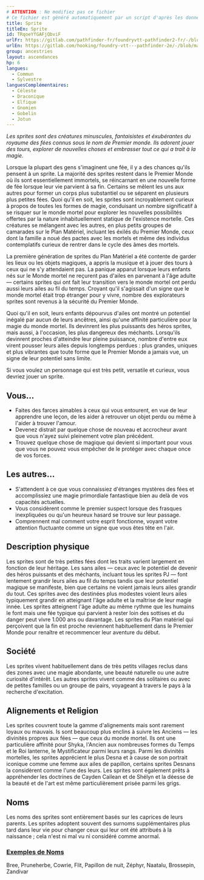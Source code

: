 ```yaml
---
# ATTENTION : Ne modifiez pas ce fichier
# Ce fichier est généré automatiquement par un script d'après les données du module Foundry VTT officiel et de sa traduction
title: Sprite
titleEn: Sprite
id: TRqoeYfGAFjQbviF
urlFr: https://gitlab.com/pathfinder-fr/foundryvtt-pathfinder2-fr/-/blob/master/data/ancestries/TRqoeYfGAFjQbviF.htm
urlEn: https://gitlab.com/hooking/foundry-vtt---pathfinder-2e/-/blob/master/packs/data/ancestries.db/sprite.json
group: ancestries
layout: ascendances
hp: 6
langues:
  - Commun
  - Sylvestre
languesComplémentaires:
  - Céleste
  - Draconique
  - Elfique
  - Gnomien
  - Gobelin
  - Jotun
---
```

*Les sprites sont des créatures minuscules, fantaisistes et éxubérantes du royaume des fées connus sous le nom de Premier monde. Ils adorent jouer des tours, explorer de nouvelles choses et embrasser tout ce qui a trait à la magie.*

Lorsque la plupart des gens s'imaginent une fée, il y a des chances qu'ils pensent à un sprite. La majorité des sprites restent dans le Premier Monde où ils sont essentiellement immortels, se réincarnant en une nouvelle forme de fée lorsque leur vie parvient à sa fin. Certains se mêlent les uns aux autres pour former un corps plus substantiel ou se séparent en plusieurs plus petites fées. Quoi qu'il en soit, les sprites sont incroyablement curieux à propos de toutes les formes de magie, conduisant un nombre significatif à se risquer sur le monde mortel pour explorer les nouvelles possibilités offertes par la nature inhabituellement statique de l'existence mortelle. Ces créatures se mélangent avec les autres, en plus petits groupes de camarades sur le Plan Matériel, incluant les éxilés du Premier Monde, ceux dont la famille a noué des pactes avec les mortels et même des individus contemplatifs curieux de rentrer dans le cycle des âmes des mortels.

La première génération de sprites du Plan Matériel a été contente de garder les lieux ou les objets magiques, a appris la musique et à jouer des tours à ceux qui ne s'y attendaient pas. La panique apparut lorsque leurs enfants nés sur le Monde mortel ne reçurent pas d'ailes en parvenant à l'âge adulte — certains sprites qui ont fait leur transition vers le monde mortel ont perdu aussi leurs ailes au fil du temps. Croyant qu'il s'agissait d'un signe que le monde mortel était trop étranger pour y vivre, nombre des explorateurs sprites sont revenus à la sécurité du Premier Monde.

Quoi qu'il en soit, leurs enfants dépourvus d'ailes ont montré un potentiel inégalé par aucun de leurs ancêtres, ainsi qu'une affinité particulière pour la magie du monde mortel. Ils devinrent les plus puissants des héros sprites, mais aussi, à l'occasion, les plus dangereux des méchants. Lorsqu'ils devinrent proches d'atteindre leur pleine puissance, nombre d'entre eux virent pousser leurs ailes depuis longtemps perdues : plus grandes, uniques et plus vibrantes que toute forme que le Premier Monde a jamais vue, un signe de leur potentiel sans limite.

Si vous voulez un personnage qui est très petit, versatile et curieux, vous devriez jouer un sprite.

## Vous…

- Faites des farces aimables à ceux qui vous entourent, en vue de leur apprendre une leçon, de les aider à retrouver un objet perdu ou même à l'aider à trouver l'amour.
- Devenez distrait par quelque chose de nouveau et accrocheur avant que vous n'ayez suivi pleinement votre plan précédent.
- Trouvez quelque chose de magique qui devient si important pour vous que vous ne pouvez vous empêcher de le protéger avec chaque once de vos forces.

## Les autres…

- S'attendent à ce que vous connaissiez d'étranges mystères des fées et accomplissiez une magie primordiale fantastique bien au delà de vos capacités actuelles.
- Vous considèrent comme le premier suspect lorsque des frasques inexpliquées ou qu'un heureux hasard se trouve sur leur passage.
- Comprennent mal comment votre esprit fonctionne, voyant votre attention fluctuante comme un signe que vous êtes tête en l'air.

## Description physique

Les sprites sont de très petites fées dont les traits varient largement en fonction de leur héritage. Les sans ailes — ceux avec le potentiel de devenir des héros puissants et des méchants, incluant tous les sprites PJ — font lentement grandir leurs ailes au fil du temps tandis que leur potentiel magique se manifeste, bien que certains ne voient jamais leurs ailes grandir du tout. Ces sprites avec des destinées plus modestes voient leurs ailes typiquement grandir en atteignant l'âge adulte et la maîtrise de leur magie innée. Les sprites atteignent l'âge adulte au même rythme que les humains le font mais une fée typique qui parvient à rester loin des sottises et du danger peut vivre 1.000 ans ou davantage. Les sprites du Plan matériel qui perçoivent que la fin est proche reviennent habituellement dans le Premier Monde pour renaître et recommencer leur aventure du début.

## Société

Les sprites vivent habituellement dans de très petits villages reclus dans des zones avec une magie abondante, une beauté naturelle ou une autre curiosité d'intérêt. Les autres sprites vivent comme des solitaires ou avec de petites familles ou un groupe de pairs, voyageant à travers le pays à la recherche d'excitation.

## Alignements et Religion

Les sprites couvrent toute la gamme d'alignements mais sont rarement loyaux ou mauvais. Is sont beaucoup plus enclins à suivre les Anciens — les divinités propres aux fées — que ceux du monde mortel. Ils ont une particulière affinité pour Shyka, l'Ancien aux nombreuses formes du Temps et le Roi lanterne, le Mystificateur parmi leurs rangs. Parmi les divinités mortelles, les sprites apprécient le plus Desna et à cause de son portrait iconique comme une femme aux ailes de papillon, certains sprites Desnans la considèrent comme l'une des leurs. Les sprites sont également prêts à appréhender les doctrines de Cayden Cailean et de Shélyn et la déesse de la beauté et de l'art est même particulièrement prisée parmi les grigs.

## Noms

Les noms des sprites sont entièrement basés sur les caprices de leurs parents. Les sprites adoptent souvent des surnoms supplémentaires plus tard dans leur vie pour changer ceux qui leur ont été attribués à la naissance ; cela n'est ni mal vu ni considéré comme anormal.

### <span style="text-decoration: underline;">Exemples de Noms

Bree, Pruneherbe, Cowrie, Flit, Papillon de nuit, Zéphyr, Naatalu, Brossepin, Zandivar
